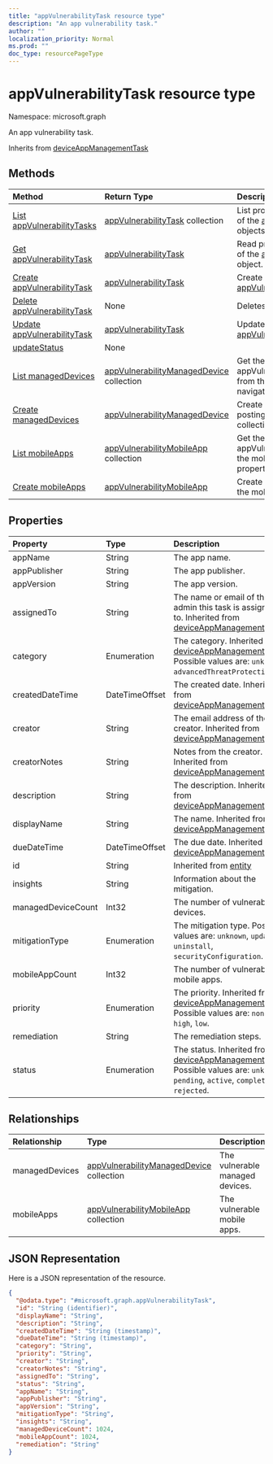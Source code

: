 ```yaml
---
title: "appVulnerabilityTask resource type"
description: "An app vulnerability task."
author: ""
localization_priority: Normal
ms.prod: ""
doc_type: resourcePageType
---
```


# appVulnerabilityTask resource type


Namespace: microsoft.graph

An app vulnerability task.


Inherits from [deviceAppManagementTask](../resources/deviceappmanagementtask.md)

## Methods
|Method|Return Type|Description|
|:---|:---|:---|
|[List appVulnerabilityTasks](../api/appvulnerabilitytask-list.md)|[appVulnerabilityTask](../resources/appvulnerabilitytask.md) collection|List properties and relationships of the [appVulnerabilityTask](../resources/appvulnerabilitytask.md) objects.|
|[Get appVulnerabilityTask](../api/appvulnerabilitytask-get.md)|[appVulnerabilityTask](../resources/appvulnerabilitytask.md)|Read properties and relationships of the [appVulnerabilityTask](../resources/appvulnerabilitytask.md) object.|
|[Create appVulnerabilityTask](../api/appvulnerabilitytask-create.md)|[appVulnerabilityTask](../resources/appvulnerabilitytask.md)|Create a new [appVulnerabilityTask](../resources/appvulnerabilitytask.md) object.|
|[Delete appVulnerabilityTask](../api/appvulnerabilitytask-delete.md)|None|Deletes a [appVulnerabilityTask](../resources/appvulnerabilitytask.md).|
|[Update appVulnerabilityTask](../api/appvulnerabilitytask-update.md)|[appVulnerabilityTask](../resources/appvulnerabilitytask.md)|Update the properties of a [appVulnerabilityTask](../resources/appvulnerabilitytask.md) object.|
|[updateStatus](../api/appvulnerabilitytask-updatestatus.md)|None||
|[List managedDevices](../api/appvulnerabilitytask-list-manageddevices.md)|[appVulnerabilityManagedDevice](../resources/appvulnerabilitymanageddevice.md) collection|Get the appVulnerabilityManagedDevices from the managedDevices navigation property.|
|[Create managedDevices](../api/appvulnerabilitytask-post-manageddevices.md)|[appVulnerabilityManagedDevice](../resources/appvulnerabilitymanageddevice.md)|Create managedDevices by posting to the managedDevices collection.|
|[List mobileApps](../api/appvulnerabilitytask-list-mobileapps.md)|[appVulnerabilityMobileApp](../resources/appvulnerabilitymobileapp.md) collection|Get the appVulnerabilityMobileApps from the mobileApps navigation property.|
|[Create mobileApps](../api/appvulnerabilitytask-post-mobileapps.md)|[appVulnerabilityMobileApp](../resources/appvulnerabilitymobileapp.md)|Create mobileApps by posting to the mobileApps collection.|

## Properties
|Property|Type|Description|
|:---|:---|:---|
|appName|String|The app name.|
|appPublisher|String|The app publisher.|
|appVersion|String|The app version.|
|assignedTo|String|The name or email of the admin this task is assigned to. Inherited from [deviceAppManagementTask](../resources/deviceappmanagementtask.md)|
|category|Enumeration|The category. Inherited from [deviceAppManagementTask](../resources/deviceappmanagementtask.md). Possible values are: `unknown`, `advancedThreatProtection`.|
|createdDateTime|DateTimeOffset|The created date. Inherited from [deviceAppManagementTask](../resources/deviceappmanagementtask.md)|
|creator|String|The email address of the creator. Inherited from [deviceAppManagementTask](../resources/deviceappmanagementtask.md)|
|creatorNotes|String|Notes from the creator. Inherited from [deviceAppManagementTask](../resources/deviceappmanagementtask.md)|
|description|String|The description. Inherited from [deviceAppManagementTask](../resources/deviceappmanagementtask.md)|
|displayName|String|The name. Inherited from [deviceAppManagementTask](../resources/deviceappmanagementtask.md)|
|dueDateTime|DateTimeOffset|The due date. Inherited from [deviceAppManagementTask](../resources/deviceappmanagementtask.md)|
|id|String| Inherited from [entity](../resources/entity.md)|
|insights|String|Information about the mitigation.|
|managedDeviceCount|Int32|The number of vulnerable devices.|
|mitigationType|Enumeration|The mitigation type. Possible values are: `unknown`, `update`, `uninstall`, `securityConfiguration`.|
|mobileAppCount|Int32|The number of vulnerable mobile apps.|
|priority|Enumeration|The priority. Inherited from [deviceAppManagementTask](../resources/deviceappmanagementtask.md). Possible values are: `none`, `high`, `low`.|
|remediation|String|The remediation steps.|
|status|Enumeration|The status. Inherited from [deviceAppManagementTask](../resources/deviceappmanagementtask.md). Possible values are: `unknown`, `pending`, `active`, `completed`, `rejected`.|

## Relationships
|Relationship|Type|Description|
|:---|:---|:---|
|managedDevices|[appVulnerabilityManagedDevice](../resources/appvulnerabilitymanageddevice.md) collection|The vulnerable managed devices.|
|mobileApps|[appVulnerabilityMobileApp](../resources/appvulnerabilitymobileapp.md) collection|The vulnerable mobile apps.|

## JSON Representation
Here is a JSON representation of the resource.
<!-- {
  "blockType": "resource",
  "keyProperty": "id",
  "@odata.type": "microsoft.graph.appVulnerabilityTask",
  "baseType": "microsoft.graph.deviceAppManagementTask",
  "openType": false
}
-->
``` json
{
  "@odata.type": "#microsoft.graph.appVulnerabilityTask",
  "id": "String (identifier)",
  "displayName": "String",
  "description": "String",
  "createdDateTime": "String (timestamp)",
  "dueDateTime": "String (timestamp)",
  "category": "String",
  "priority": "String",
  "creator": "String",
  "creatorNotes": "String",
  "assignedTo": "String",
  "status": "String",
  "appName": "String",
  "appPublisher": "String",
  "appVersion": "String",
  "mitigationType": "String",
  "insights": "String",
  "managedDeviceCount": 1024,
  "mobileAppCount": 1024,
  "remediation": "String"
}
```

